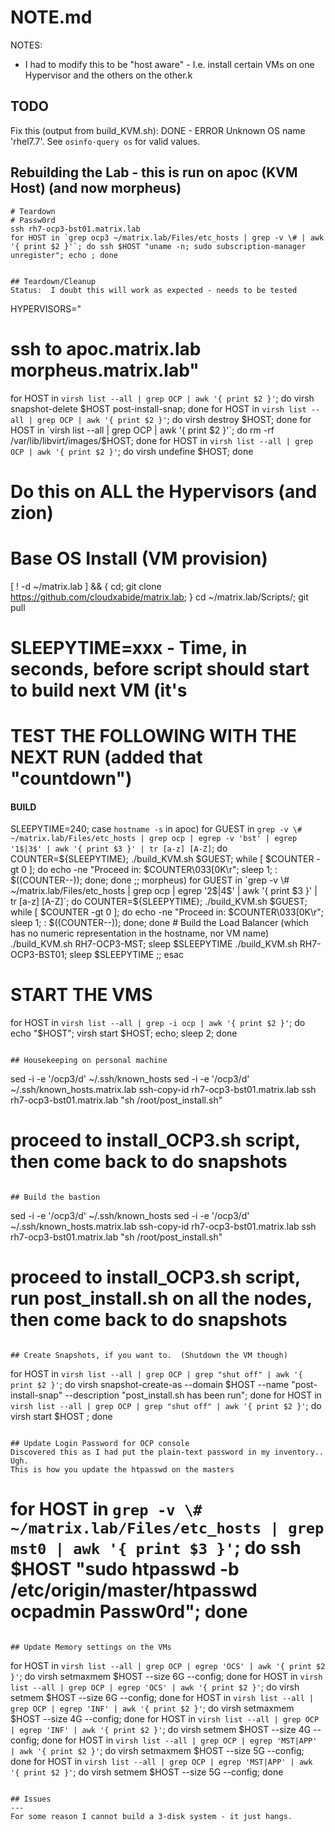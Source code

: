 # NOTE.md

NOTES:
* I had to modify this to be "host aware" - I.e. install certain VMs on one Hypervisor and the others on the other.k

## TODO

Fix this (output from build_KVM.sh):
DONE -  ERROR    Unknown OS name 'rhel7.7'. See `osinfo-query os` for valid values.


## Rebuilding the Lab - this is run on apoc (KVM Host) (and now morpheus)

```
# Teardown 
# Passw0rd
ssh rh7-ocp3-bst01.matrix.lab
for HOST in `grep ocp3 ~/matrix.lab/Files/etc_hosts | grep -v \# | awk '{ print $2 }'`; do ssh $HOST "uname -n; sudo subscription-manager unregister"; echo ; done


## Teardown/Cleanup
Status:  I doubt this will work as expected - needs to be tested  

```
HYPERVISORS="
# ssh to apoc.matrix.lab morpheus.matrix.lab"
for HOST in `virsh list --all | grep OCP | awk '{ print $2 }'`; do virsh snapshot-delete $HOST post-install-snap; done
for HOST in `virsh list --all | grep OCP | awk '{ print $2 }'`; do virsh destroy $HOST; done
for HOST in `virsh list --all | grep OCP | awk '{ print $2 }'`; do rm -rf /var/lib/libvirt/images/$HOST; done
for HOST in `virsh list --all | grep OCP | awk '{ print $2 }'`; do virsh undefine  $HOST; done

# Do this on ALL the Hypervisors (and zion)
# Base OS Install (VM provision)
[ ! -d ~/matrix.lab ] && { cd; git clone https://github.com/cloudxabide/matrix.lab; }
cd ~/matrix.lab/Scripts/; git pull
# SLEEPYTIME=xxx - Time, in seconds, before script should start to build next VM (it's
# TEST THE FOLLOWING WITH THE NEXT RUN (added that "countdown")
#### BUILD   
SLEEPYTIME=240; 
case `hostname -s` in 
  apoc)
    for GUEST in `grep -v \# ~/matrix.lab/Files/etc_hosts | grep ocp | egrep -v 'bst' | egrep '1$|3$' | awk '{ print $3 }' | tr [a-z] [A-Z]`; do COUNTER=${SLEEPYTIME}; ./build_KVM.sh $GUEST; while [ $COUNTER -gt 0 ]; do echo -ne "Proceed in: $COUNTER\033[0K\r"; sleep 1; : $((COUNTER--)); done; done
  ;;
  morpheus)
    for GUEST in `grep -v \#  ~/matrix.lab/Files/etc_hosts | grep ocp | egrep '2$|4$' | awk '{ print $3 }' | tr [a-z] [A-Z]`; do COUNTER=${SLEEPYTIME}; ./build_KVM.sh $GUEST; while [ $COUNTER -gt 0 ]; do echo -ne "Proceed in: $COUNTER\033[0K\r"; sleep 1; : $((COUNTER--)); done; done
    # Build the Load Balancer (which has no numeric representation in the hostname, nor VM name)
    ./build_KVM.sh RH7-OCP3-MST; sleep $SLEEPYTIME
    ./build_KVM.sh RH7-OCP3-BST01; sleep $SLEEPYTIME
  ;;
esac
# START THE VMS
for HOST in `virsh list --all | grep -i ocp | awk '{ print $2 }'`; do echo "$HOST"; virsh start $HOST; echo; sleep 2; done
```

## Housekeeping on personal machine
```
sed -i -e '/ocp3/d' ~/.ssh/known_hosts
sed -i -e '/ocp3/d' ~/.ssh/known_hosts.matrix.lab
ssh-copy-id rh7-ocp3-bst01.matrix.lab
ssh rh7-ocp3-bst01.matrix.lab "sh /root/post_install.sh"
# proceed to install_OCP3.sh script, then come back to do snapshots
```

## Build the bastion
```
sed -i -e '/ocp3/d' ~/.ssh/known_hosts
sed -i -e '/ocp3/d' ~/.ssh/known_hosts.matrix.lab
ssh-copy-id rh7-ocp3-bst01.matrix.lab 
ssh rh7-ocp3-bst01.matrix.lab "sh /root/post_install.sh"
# proceed to install_OCP3.sh script, run post_install.sh on all the nodes, then come back to do snapshots
```

## Create Snapshots, if you want to.  (Shutdown the VM though)
```
for HOST in `virsh list --all | grep OCP | grep "shut off" | awk '{ print $2 }'`; do virsh snapshot-create-as --domain $HOST --name "post-install-snap" --description "post_install.sh has been run"; done 
for HOST in `virsh list --all | grep OCP | grep "shut off" | awk '{ print $2 }'`; do virsh start $HOST ; done 

```

## Update Login Password for OCP console
Discovered this as I had put the plain-text password in my inventory.. Ugh.
This is how you update the htpasswd on the masters
```
# for HOST in `grep -v \#  ~/matrix.lab/Files/etc_hosts | grep mst0 | awk '{ print $3 }'`; do ssh $HOST  "sudo htpasswd -b /etc/origin/master/htpasswd ocpadmin Passw0rd"; done
```

## Update Memory settings on the VMs
```
for HOST in `virsh list --all | grep OCP | egrep 'OCS' | awk '{ print $2 }'`; do virsh setmaxmem $HOST --size 6G --config; done
for HOST in `virsh list --all | grep OCP | egrep 'OCS' | awk '{ print $2 }'`; do virsh setmem $HOST --size 6G --config; done
for HOST in `virsh list --all | grep OCP | egrep 'INF' | awk '{ print $2 }'`; do virsh setmaxmem $HOST --size 4G --config; done
for HOST in `virsh list --all | grep OCP | egrep 'INF' | awk '{ print $2 }'`; do virsh setmem $HOST --size 4G --config; done
for HOST in `virsh list --all | grep OCP | egrep 'MST|APP' | awk '{ print $2 }'`; do virsh setmaxmem $HOST --size 5G --config; done
for HOST in `virsh list --all | grep OCP | egrep 'MST|APP' | awk '{ print $2 }'`; do virsh setmem $HOST --size 5G --config; done
```

## Issues
---
For some reason I cannot build a 3-disk system - it just hangs.

